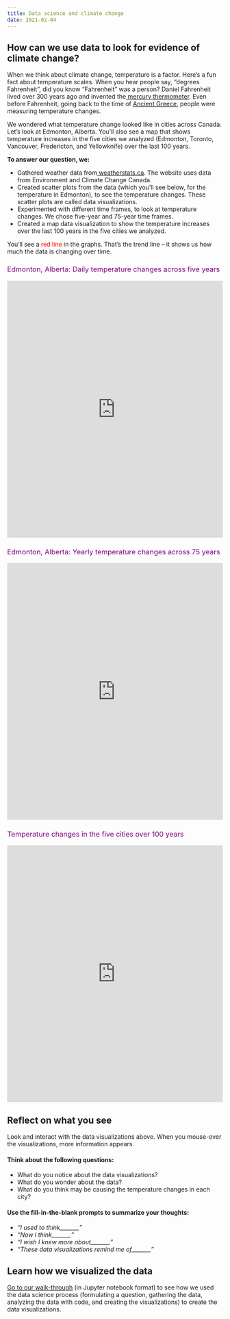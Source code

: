 ```yaml
---
title: Data science and climate change
date: 2021-02-04
---
```

<h2> How can we use data to look for evidence of climate change?</h2>
<p><span style="font-weight: 400;">When we think about climate change, temperature is a factor. Here’s a fun fact about temperature scales. When you hear people say, “degrees Fahrenheit”, did you know “Fahrenheit” was a person? Daniel Fahrenheit lived over 300 years ago and invented the</span><a href="https://www.britannica.com/biography/Daniel-Gabriel-Fahrenheit" target="_blank" rel="noopener"><span style="font-weight: 400;">&nbsp;mercury thermometer</span></a><span style="font-weight: 400;">. Even before Fahrenheit, going back to the time of </span><a href="https://www.britannica.com/science/weather-forecasting/History-of-weather-forecasting" target="_blank" rel="noopener"><span style="font-weight: 400;">Ancient Greece</span></a><span style="font-weight: 400;">, people were measuring temperature changes.</span></p>
<p><span style="font-weight: 400;">We wondered what temperature change looked like in cities across Canada. Let’s look at Edmonton, Alberta. You’ll also see a map that shows temperature increases in the five cities we analyzed (Edmonton, Toronto, Vancouver, Fredericton, and Yellowknife) over the last 100 years.&nbsp;</span></p>
<p><b>To answer our question, we:</b></p>
<ul>
<li style="font-weight: 400;" aria-level="1"><span style="font-weight: 400;">Gathered weather data from</span><a href="https://www.weatherstats.ca/" target="_blank" rel="noopener"> <span style="font-weight: 400;">weatherstats.ca</span></a><span style="font-weight: 400;">. The website uses data from </span><span style="font-weight: 400;">Environment and Climate Change Canada.</span></li>
<li style="font-weight: 400;" aria-level="1"><span style="font-weight: 400;">Created scatter plots from the data (which you’ll see below, for the temperature in Edmonton), to see the temperature changes. These scatter plots are called data visualizations.</span></li>
<li style="font-weight: 400;" aria-level="1"><span style="font-weight: 400;">Experimented with different time frames, to look at temperature changes. We chose five-year and 75-year time frames.</span></li>
<li style="font-weight: 400;" aria-level="1"><span style="font-weight: 400;">Created a map data visualization to show the temperature increases over the last 100 years in the five cities we analyzed.&nbsp;</span></li>
</ul>
<p><span style="font-weight: 400;">You’ll see a </span><span style="font-weight: 400;"><span style="color: #ff0000;">red line</span> </span><span style="font-weight: 400;">in the graphs. That’s the trend line – it shows us how much the data is changing over time.&nbsp;</span></p>
<h3><span style="font-weight: 400; color: #800080;">Edmonton, Alberta: Daily temperature changes across five years</span></h3>
<p><iframe loading="lazy" id="igraph" class="post-img-shadow" style="border: none;" src="https://callysto.github.io/data-files/data-viz-of-the-week/climate-change-temperature/visualizations/EdmontonDailyTemps_5yr.html" width="100%" height="600" scrolling="no" seamless="seamless"></iframe></p>
<h3><span style="font-weight: 400; color: #800080;">Edmonton, Alberta: Yearly temperature changes across 75 years</span></h3>
<p><iframe loading="lazy" id="igraph" class="post-img-shadow" style="border: none;" src="https://callysto.github.io/data-files/data-viz-of-the-week/climate-change-temperature/visualizations/EdmontonAnnualTemps.html" width="100%" height="600" scrolling="no" seamless="seamless"></iframe></p>
<h3><span style="font-weight: 400; color: #800080;">Temperature changes in the five cities over 100 years</span></h3>
<p><iframe loading="lazy" id="igraph" class="post-img-shadow" style="border: none;" src="https://callysto.github.io/data-files/data-viz-of-the-week/climate-change-temperature/visualizations/city_view.html" width="100%" height="600" scrolling="no" seamless="seamless"></iframe></p>
<h2><b>Reflect on what you see</b></h2>
<p><span style="font-weight: 400;">Look and interact with the data visualizations above. When you mouse-over the visualizations, more information appears.</span></p>
<h4><b>Think about the following questions:</b></h4>
<ul>
<li style="font-weight: 400;"><span style="font-weight: 400;">What do you notice about the data visualizations?</span></li>
<li style="font-weight: 400;"><span style="font-weight: 400;">What do you wonder about the data?</span></li>
<li>What do you think may be causing the temperature changes in each city?</li>
</ul>
<h4><b>Use the fill-in-the-blank prompts to summarize your thoughts:</b></h4>
<ul>
<li style="font-weight: 400;"><i><span style="font-weight: 400;">“I used to think_______”</span></i></li>
<li style="font-weight: 400;"><i><span style="font-weight: 400;">“Now I think_______”</span></i></li>
<li style="font-weight: 400;"><i><span style="font-weight: 400;">“I wish I knew more about_______”</span></i></li>
<li style="font-weight: 400;"><i><span style="font-weight: 400;">“These data visualizations remind me of_______”</span></i></li>
</ul>
<h2><b>Learn how we visualized the data</b></h2>
<p><a href="http://bit.ly/datavizclimatechange" target="_blank" rel="noopener"><span style="font-weight: 400;">Go to our walk-through</span></a><span style="font-weight: 400;">&nbsp;</span><span style="font-weight: 400;">(in Jupyter notebook format) to see how we used the data science process (formulating a question, gathering the data, analyzing the data with code, and creating the visualizations) to create the data visualizations.</span></p>